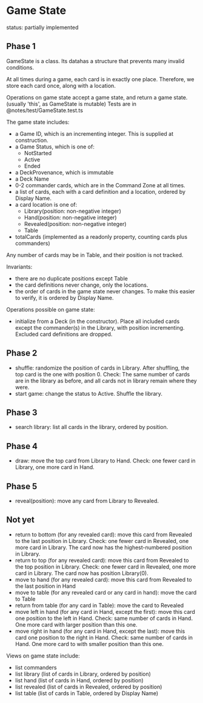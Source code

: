 # Game State

status: partially implemented

## Phase 1

GameState is a class. Its datahas a structure that prevents many invalid conditions.

At all times during a game, each card is in exactly one place. Therefore, we store each card once, along with a location.

Operations on game state accept a game state, and return a game state. (usually 'this', as GameState is mutable)
Tests are in @notes/test/GameState.test.ts

The game state includes:

- a Game ID, which is an incrementing integer. This is supplied at construction.
- a Game Status, which is one of:
  - NotStarted
  - Active
  - Ended
- a DeckProvenance, which is immutable
- a Deck Name
- 0-2 commander cards, which are in the Command Zone at all times.
- a list of cards, each with a card definition and a location, ordered by Display Name.
- a card location is one of:
  - Library(position: non-negative integer)
  - Hand(position: non-negative integer)
  - Revealed(position: non-negative integer)
  - Table
- totalCards (implemented as a readonly property, counting cards plus commanders)

Any number of cards may be in Table, and their position is not tracked.

Invariants:

- there are no duplicate positions except Table
- the card definitions never change, only the locations.
- the order of cards in the game state never changes. To make this easier to verify, it is ordered by Display Name.

Operations possible on game state:

- initialize from a Deck (in the constructor). Place all included cards except the commander(s) in the Library, with position incrementing. Excluded card definitions are dropped.

## Phase 2

- shuffle: randomize the position of cards in Library. After shuffling, the top card is the one with position 0. Check: The same number of cards are in the library as before, and all cards not in library remain where they were.
- start game: change the status to Active. Shuffle the library.

## Phase 3

- search library: list all cards in the library, ordered by position.

## Phase 4

- draw: move the top card from Library to Hand. Check: one fewer card in Library, one more card in Hand.

## Phase 5

- reveal(position): move any card from Library to Revealed.

## Not yet

- return to bottom (for any revealed card): move this card from Revealed to the last position in Library. Check: one fewer card in Revealed, one more card in Library. The card now has the highest-numbered position in Library.
- return to top (for any revealed card): move this card from Revealed to the top position in Library. Check: one fewer card in Revealed, one more card in Library. The card now has position Library(0).
- move to hand (for any revealed card): move this card from Revealed to the last position in Hand
- move to table (for any revealed card or any card in hand): move the card to Table
- return from table (for any card in Table): move the card to Revealed
- move left in hand (for any card in Hand, except the first): move this card one position to the left in Hand. Check: same number of cards in Hand. One more card with larger position than this one.
- move right in hand (for any card in Hand, except the last): move this card one position to the right in Hand. Check: same number of cards in Hand. One more card to with smaller position than this one.

Views on game state include:

- list commanders
- list library (list of cards in Library, ordered by position)
- list hand (list of cards in Hand, ordered by position)
- list revealed (list of cards in Revealed, ordered by position)
- list table (list of cards in Table, ordered by Display Name)
